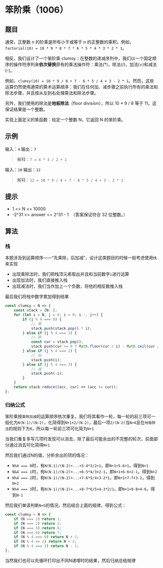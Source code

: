 # 笨阶乘（1006）

## 题目

通常，正整数 n 的阶乘是所有小于或等于 n 的正整数的乘积。例如，`factorial(10) = 10 * 9 * 8 * 7 * 6 * 5 * 4 * 3 * 2 * 1`。

相反，我们设计了一个笨阶乘 clumsy：在整数的递减序列中，我们以一个固定顺序的操作符序列来**依次替换**原有的乘法操作符：乘法(*)，除法(/)，加法(+)和减法(-)。

例如，`clumsy(10) = 10 * 9 / 8 + 7 - 6 * 5 / 4 + 3 - 2 * 1`。然而，这些运算仍然使用通常的算术运算顺序：我们在任何加、减步骤之前执行所有的乘法和除法步骤，并且按从左到右处理乘法和除法步骤。

另外，我们使用的除法是**地板除法**（floor division），所以 10 * 9 / 8 等于 11。这保证结果是一个整数。

实现上面定义的笨函数：给定一个整数 N，它返回 N 的笨阶乘。

## 示例

输入：`4`
输出：`7`
> 解释：`7 = 4 * 3 / 2 + 1`

输入：`10`
输出：`12`
> 解释：`12 = 10 * 9 / 8 + 7 - 6 * 5 / 4 + 3 - 2 * 1`

## 提示

- 1 <= N <= 10000
- -2^31 <= answer <= 2^31 - 1  （答案保证符合 32 位整数。）

## 算法

### 栈

本题涉及到运算顺序——“先乘除，后加减”，设计这类题目的时候一般考虑使用`栈`来实现

- 出现乘除法时，我们把栈顶元素取出并且和当前数字`i`进行运算
- 出现加法时，我们直接推入栈
- 出现减法时，我们当作加上一个负数，将他的相反数推入栈

最后我们将栈中数字累加得到结果

```javascript
const clumsy = N => {
	const stack = [N--];
	for (let i = N, j = 0; i > 0; i--, j++) {
		if (j % 4 === 0) {
			// 乘
			stack.push(stack.pop() * i);
		} else if (j % 4 === 1) {
			// 除
			const cur = stack.pop();
			stack.push(cur >= 0 ? Math.floor(cur / i) : Math.ceil(cur / i));
		} else if (j % 4 === 2) {
			// 加
			stack.push(i);
		} else if (j % 4 === 3) {
			// 减
			stack.push(-i);
		}
	}
	return stack.reduce((acc, cur) => (acc += cur));
};
```

### 归纳公式

笨阶乘按`乘除加减`的运算顺序依次重复，我们将其看作一轮，每一轮的前三项可一般化为`N(N-1)/(N-2)`，化简得到`N+1+2/(N-2)`，最后一项`2/(N-2)`当`N>4`且在`地板除法`的规则下为`0`，所以每一轮前三项可化简为`N+1`

当我们重复多写几项时发现可以消去，除了最后可能余出的不完整的轮次，前面部分通过消去可化简得`N+1`

然后我们通过N的值，分析余出的项的情况：

- `N%4 === 0`时，有`N(N-1)/(N-2)+...+5-4*3/2+1`，即`N+1+5-6+1`，得到`N+1`
- `N&4 === 1`时，有`N(N-1)/(N-2)+...+6-5*4/3+2-1`，即`N+1+6-6+2-1`，得到`N+2`
- `N%4 === 2`时，有`N(N-1)/(N-2)+...+7-6*5/4+3-2*1`，即`N+1+7-7+3-2`，得到`N+2`
- `N%4 === 3`时，有`N(N-1)/(N-2)+...+8-7*6/5+4-3*2/1`，即`N+1+8-8+4-6`，得到`N-1`

然后我们单读判断`N<5`的情况，然后结合上面的规律，得到公式：

```javascript
const clumsy = N => {
	if (N === 1) return 1;
	if (N === 2) return 2;
	if (N === 3) return 6;
	if (N === 4) return 7;
	if (N % 4 === 0) return N + 1;
	if (N % 4 <= 2) return N + 2;
	if (N % 4 === 3) return N - 1;
};
```

当然我们也可以先循环打印出不同N递增时的结果，然后归纳总结规律